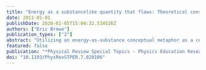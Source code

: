 ```yaml
---
title: "Energy as a substancelike quantity that flows: Theoretical considerations and pedagogical consequences"
date: 2011-01-01
publishDate: 2020-02-05T15:04:32.534526Z
authors: ["Eric Brewe"]
publication_types: ["2"]
abstract: "Utilizing an energy-as-substance conceptual metaphor as a central feature of the introductory physics curriculum affords students a wealth of conceptual resources for reasoning about energy conservation, storage, and transfer. This paper first establishes the utility and function of a conceptual metaphor in developing student understanding of energy concepts. Then a curricular framework with a prominent energy-as-substance conceptual metaphor is described. The curricular framework involves both a reorganization of the content of introductory physics as well as a renewed focus. Reorganizing includes treating energy early and spiraling back to energy treatments. The refocusing includes emphasizing energys role in modeling phenomena and attending to the tools for representing energy conservation, storage, and transfer. Implementation of the energy framework is then described in the context of a Modeling Instruction course. Finally, qualitative evidence is presented showing student use of energy conceptual resources which are promoted in the curricular implementation."
featured: false
publication: "*Physical Review Special Topics - Physics Education Research*"
doi: "10.1103/PhysRevSTPER.7.020106"
---
```


